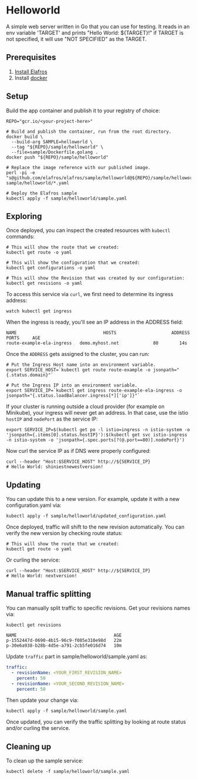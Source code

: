 # Helloworld

A simple web server written in Go that you can use for testing. It reads in an
env variable 'TARGET' and prints "Hello World: ${TARGET}!" if
TARGET is not specified, it will use "NOT SPECIFIED" as the TARGET.

## Prerequisites

1. [Install Elafros](https://github.com/elafros/install/blob/master/README.md)
1. Install [docker](https://www.docker.com/)

## Setup

Build the app container and publish it to your registry of choice:

```shell
REPO="gcr.io/<your-project-here>"

# Build and publish the container, run from the root directory.
docker build \
  --build-arg SAMPLE=helloworld \
  --tag "${REPO}/sample/helloworld" \
  --file=sample/Dockerfile.golang .
docker push "${REPO}/sample/helloworld"

# Replace the image reference with our published image.
perl -pi -e "s@github.com/elafros/elafros/sample/helloworld@${REPO}/sample/helloworld@g" sample/helloworld/*.yaml

# Deploy the Elafros sample
kubectl apply -f sample/helloworld/sample.yaml
```

## Exploring

Once deployed, you can inspect the created resources with `kubectl` commands:

```shell
# This will show the route that we created:
kubectl get route -o yaml
```

```shell
# This will show the configuration that we created:
kubectl get configurations -o yaml
```

```shell
# This will show the Revision that was created by our configuration:
kubectl get revisions -o yaml

```

To access this service via `curl`, we first need to determine its ingress address:
```shell
watch kubectl get ingress
```

When the ingress is ready, you'll see an IP address in the ADDRESS field:

```
NAME                                 HOSTS                     ADDRESS   PORTS     AGE
route-example-ela-ingress   demo.myhost.net             80        14s
```

Once the `ADDRESS` gets assigned to the cluster, you can run:

```shell
# Put the Ingress Host name into an environment variable.
export SERVICE_HOST=`kubectl get route route-example -o jsonpath="{.status.domain}"`

# Put the Ingress IP into an environment variable.
export SERVICE_IP=`kubectl get ingress route-example-ela-ingress -o jsonpath="{.status.loadBalancer.ingress[*]['ip']}"`
```

If your cluster is running outside a cloud provider (for example on Minikube),
your ingress will never get an address. In that case, use the istio `hostIP` and `nodePort` as the service IP:

```shell
export SERVICE_IP=$(kubectl get po -l istio=ingress -n istio-system -o 'jsonpath={.items[0].status.hostIP}'):$(kubectl get svc istio-ingress -n istio-system -o 'jsonpath={.spec.ports[?(@.port==80)].nodePort}')
```

Now curl the service IP as if DNS were properly configured:

```shell
curl --header "Host:$SERVICE_HOST" http://${SERVICE_IP}
# Hello World: shiniestnewestversion!
```

## Updating

You can update this to a new version. For example, update it with a new configuration.yaml via:
```shell
kubectl apply -f sample/helloworld/updated_configuration.yaml
```

Once deployed, traffic will shift to the new revision automatically. You can verify the new version
by checking route status:
```shell
# This will show the route that we created:
kubectl get route -o yaml
```

Or curling the service:
```shell
curl --header "Host:$SERVICE_HOST" http://${SERVICE_IP}
# Hello World: nextversion!
```

## Manual traffic splitting

You can manually split traffic to specific revisions. Get your revisions names via:
```shell
kubectl get revisions
```

```
NAME                                     AGE
p-1552447d-0690-4b15-96c9-f085e310e98d   22m
p-30e6a938-b28b-4d5e-a791-2cb5fe016d74   10m
```

Update `traffic` part in sample/helloworld/sample.yaml as:
```yaml
traffic:
  - revisionName: <YOUR_FIRST_REVISION_NAME>
    percent: 50
  - revisionName: <YOUR_SECOND_REVISION_NAME>
    percent: 50
```

Then update your change via:
```shell
kubectl apply -f sample/helloworld/sample.yaml
```

Once updated, you can verify the traffic splitting by looking at route status and/or curling
the service.

## Cleaning up

To clean up the sample service:

```shell
kubectl delete -f sample/helloworld/sample.yaml
```
